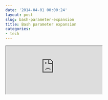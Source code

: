 ```yaml
---
date: '2014-04-01 00:00:24'
layout: post
slug: bash-parameter-expansion
title: Bash parameter expansion
categories:
- tech
---
```


<iframe class="youtube" src="http://www.youtube.com/embed/82ESpisUh3Q"></iframe>
